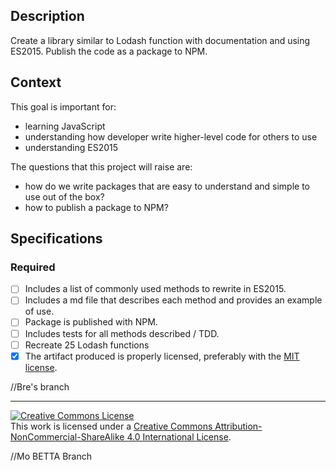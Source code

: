 ## Description

Create a library similar to Lodash function with documentation and using ES2015. Publish the code as a package to NPM.

## Context

This goal is important for:

- learning JavaScript
- understanding how developer write higher-level code for others to use
- understanding ES2015

The questions that this project will raise are:

- how do we write packages that are easy to understand and simple to use out of the box?
- how to publish a package to NPM?

## Specifications

### Required

- [ ] Includes a list of commonly used methods to rewrite in ES2015.
- [ ] Includes a md file that describes each method and provides an example of use.
- [ ] Package is published with NPM.
- [ ] Includes tests for all methods described / TDD.
- [ ] Recreate 25 Lodash functions
- [x] The artifact produced is properly licensed, preferably with the [MIT license][mit-license].

//Bre's branch

---

<!-- LICENSE -->

<a rel="license" href="http://creativecommons.org/licenses/by-nc-sa/4.0/"><img alt="Creative Commons License" style="border-width:0" src="https://i.creativecommons.org/l/by-nc-sa/4.0/80x15.png" /></a>
<br />This work is licensed under a <a rel="license" href="http://creativecommons.org/licenses/by-nc-sa/4.0/">Creative Commons Attribution-NonCommercial-ShareAlike 4.0 International License</a>.

[mit-license]: https://opensource.org/licenses/MIT

//Mo BETTA Branch
